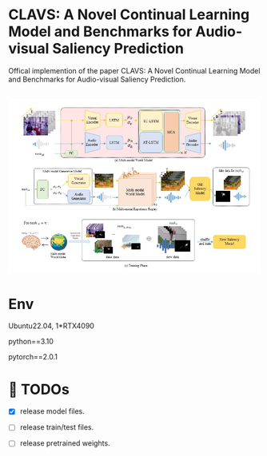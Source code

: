 #  CLAVS: A Novel Continual Learning Model and  Benchmarks for Audio-visual Saliency Prediction
Offical implemention of the paper CLAVS: A Novel Continual Learning Model and  Benchmarks for Audio-visual Saliency Prediction.

<br>
<img width="800" src="CLAVS.jpg"/>
<br>

# Env
Ubuntu22.04, 1*RTX4090

python==3.10

pytorch==2.0.1

# 📌 TODOs
- [x] release model files.
- [ ] release train/test files.
- [ ] release pretrained weights.

